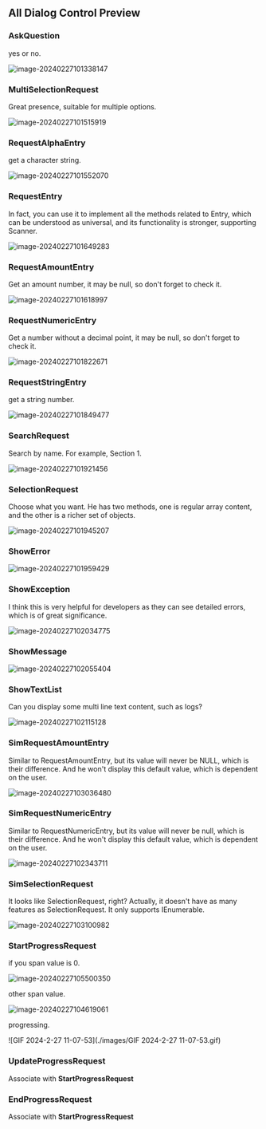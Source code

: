 

## All Dialog Control Preview

### AskQuestion

yes or no.

![image-20240227101338147](./images/image-20240227101338147.png)

### MultiSelectionRequest

Great presence, suitable for multiple options.

![image-20240227101515919](./images/image-20240227101515919.png)

### RequestAlphaEntry

get a character string.

![image-20240227101552070](./images/image-20240227101552070.png)

### RequestEntry

In fact, you can use it to implement all the methods related to Entry, which can be understood as universal, and its functionality is stronger, supporting Scanner.

![image-20240227101649283](./images/image-20240227101649283.png)

### RequestAmountEntry

Get an amount number, it may be null, so don't forget to check it.

![image-20240227101618997](./images/image-20240227101618997.png)

### RequestNumericEntry

Get a number without a decimal point, it may be null, so don't forget to check it.

![image-20240227101822671](./images/image-20240227101822671.png)

### RequestStringEntry

get a string number.

![image-20240227101849477](./images/image-20240227101849477.png)

### SearchRequest

Search by name. For example, Section 1.

![image-20240227101921456](./images/image-20240227101921456.png)

### SelectionRequest

Choose what you want. He has two methods, one is regular array content, and the other is a richer set of objects.

![image-20240227101945207](./images/image-20240227101945207.png)

### ShowError

![image-20240227101959429](./images/image-20240227101959429.png)

### ShowException

I think this is very helpful for developers as they can see detailed errors, which is of great significance.

![image-20240227102034775](./images/image-20240227102034775.png)

### ShowMessage

![image-20240227102055404](./images/image-20240227102055404.png)

### ShowTextList

Can you display some multi line text content, such as logs?

![image-20240227102115128](./images/image-20240227102115128.png)

### SimRequestAmountEntry

Similar to RequestAmountEntry, but its value will never be NULL, which is their difference. And he won't display this default value, which is dependent on the user.

![image-20240227103036480](./images/image-20240227103036480.png)

### SimRequestNumericEntry

Similar to RequestNumericEntry, but its value will never be null, which is their difference. And he won't display this default value, which is dependent on the user.

![image-20240227102343711](./images/image-20240227102343711.png)

### SimSelectionRequest

It looks like SelectionRequest, right? Actually, it doesn't have as many features as SelectionRequest. It only supports IEnumerable.

![image-20240227103100982](./images/image-20240227103100982.png)

### StartProgressRequest

if you span value is 0.

![image-20240227105500350](./images/image-20240227105500350.png)

other span value.

![image-20240227104619061](./images/image-20240227104619061.png)

progressing.

![GIF 2024-2-27 11-07-53](./images/GIF 2024-2-27 11-07-53.gif)

### UpdateProgressRequest

Associate with **StartProgressRequest**

### EndProgressRequest

Associate with **StartProgressRequest**